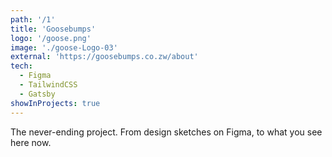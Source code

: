 ```yaml
---
path: '/1'
title: 'Goosebumps'
logo: '/goose.png'
image: './goose-Logo-03'
external: 'https://goosebumps.co.zw/about'
tech:
  - Figma
  - TailwindCSS
  - Gatsby
showInProjects: true
---
```


The never-ending project. From design sketches on Figma, to what you see here now.
